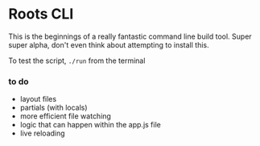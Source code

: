 # Roots CLI

This is the beginnings of a really fantastic command line build tool. Super super alpha, don't even think about attempting to install this.

To test the script, `./run` from the terminal 

### to do

- layout files
- partials (with locals)
- more efficient file watching
- logic that can happen within the app.js file
- live reloading